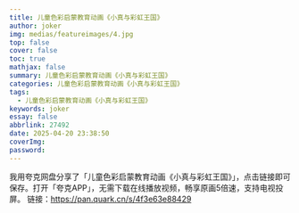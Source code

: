 ```yaml
---
title: 儿童色彩启蒙教育动画《小真与彩虹王国》
author: joker
img: medias/featureimages/4.jpg
top: false
cover: false
toc: true
mathjax: false
summary: 儿童色彩启蒙教育动画《小真与彩虹王国》
categories: 儿童色彩启蒙教育动画《小真与彩虹王国》
tags:
  - 儿童色彩启蒙教育动画《小真与彩虹王国》
keywords: joker
essay: false
abbrlink: 27492
date: 2025-04-20 23:38:50
coverImg:
password:
---
```


我用夸克网盘分享了「儿童色彩启蒙教育动画《小真与彩虹王国》」，点击链接即可保存。打开「夸克APP」，无需下载在线播放视频，畅享原画5倍速，支持电视投屏。
链接：https://pan.quark.cn/s/4f3e63e88429
